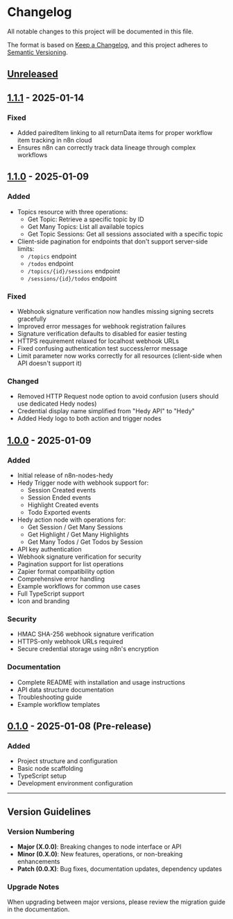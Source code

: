 # Changelog

All notable changes to this project will be documented in this file.

The format is based on [Keep a Changelog](https://keepachangelog.com/en/1.0.0/),
and this project adheres to [Semantic Versioning](https://semver.org/spec/v2.0.0.html).

## [Unreleased]

## [1.1.1] - 2025-01-14

### Fixed
- Added pairedItem linking to all returnData items for proper workflow item tracking in n8n cloud
- Ensures n8n can correctly track data lineage through complex workflows

## [1.1.0] - 2025-01-09

### Added
- Topics resource with three operations:
  - Get Topic: Retrieve a specific topic by ID
  - Get Many Topics: List all available topics  
  - Get Topic Sessions: Get all sessions associated with a specific topic
- Client-side pagination for endpoints that don't support server-side limits:
  - `/topics` endpoint
  - `/todos` endpoint
  - `/topics/{id}/sessions` endpoint
  - `/sessions/{id}/todos` endpoint

### Fixed
- Webhook signature verification now handles missing signing secrets gracefully
- Improved error messages for webhook registration failures
- Signature verification defaults to disabled for easier testing
- HTTPS requirement relaxed for localhost webhook URLs
- Fixed confusing authentication test success/error message
- Limit parameter now works correctly for all resources (client-side when API doesn't support it)

### Changed
- Removed HTTP Request node option to avoid confusion (users should use dedicated Hedy nodes)
- Credential display name simplified from "Hedy API" to "Hedy"
- Added Hedy logo to both action and trigger nodes

## [1.0.0] - 2025-01-09

### Added
- Initial release of n8n-nodes-hedy
- Hedy Trigger node with webhook support for:
  - Session Created events
  - Session Ended events
  - Highlight Created events
  - Todo Exported events
- Hedy action node with operations for:
  - Get Session / Get Many Sessions
  - Get Highlight / Get Many Highlights
  - Get Many Todos / Get Todos by Session
- API key authentication
- Webhook signature verification for security
- Pagination support for list operations
- Zapier format compatibility option
- Comprehensive error handling
- Example workflows for common use cases
- Full TypeScript support
- Icon and branding

### Security
- HMAC SHA-256 webhook signature verification
- HTTPS-only webhook URLs required
- Secure credential storage using n8n's encryption

### Documentation
- Complete README with installation and usage instructions
- API data structure documentation
- Troubleshooting guide
- Example workflow templates

## [0.1.0] - 2025-01-08 (Pre-release)

### Added
- Project structure and configuration
- Basic node scaffolding
- TypeScript setup
- Development environment configuration

---

## Version Guidelines

### Version Numbering
- **Major (X.0.0)**: Breaking changes to node interface or API
- **Minor (0.X.0)**: New features, operations, or non-breaking enhancements
- **Patch (0.0.X)**: Bug fixes, documentation updates, dependency updates

### Upgrade Notes
When upgrading between major versions, please review the migration guide in the documentation.

[Unreleased]: https://github.com/HedyAI/n8n-nodes-hedy/compare/v1.1.1...HEAD
[1.1.1]: https://github.com/HedyAI/n8n-nodes-hedy/compare/v1.1.0...v1.1.1
[1.1.0]: https://github.com/HedyAI/n8n-nodes-hedy/compare/v1.0.0...v1.1.0
[1.0.0]: https://github.com/HedyAI/n8n-nodes-hedy/releases/tag/v1.0.0
[0.1.0]: https://github.com/HedyAI/n8n-nodes-hedy/releases/tag/v0.1.0